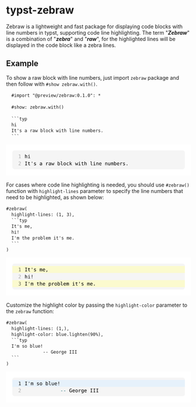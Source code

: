 # typst-zebraw

Zebraw is a lightweight and fast package for displaying code blocks with line numbers in typst, supporting code line highlighting. The term "_**Zebraw**_" is a combination of "**_zebra_**" and "**_raw_**", for the highlighted lines will be displayed in the code block like a zebra lines.

## Example

To show a raw block with line numbers, just import `zebraw` package and then follow with `#show zebraw.with()`.

````typ
  #import "@preview/zebraw:0.1.0": *

  #show: zebraw.with()

  ```typ
  hi
  It's a raw block with line numbers.
  ```
````

![example1](assets/example1.svg)

For cases where code line highlighting is needed, you should use `#zebraw()` function with `highlight-lines` parameter to specify the line numbers that need to be highlighted, as shown below:

````typ
#zebraw(
  highlight-lines: (1, 3),
  ```typ
  It's me,
  hi!
  I'm the problem it's me.
  ```
)
````

![example2](assets/example2.svg)

Customize the highlight color by passing the `highlight-color` parameter to the `zebraw` function:

````typ
#zebraw(
  highlight-lines: (1,),
  highlight-color: blue.lighten(90%),
  ```typ
  I'm so blue!
              -- George III
  ```
)
````

![example3](assets/example3.svg)

